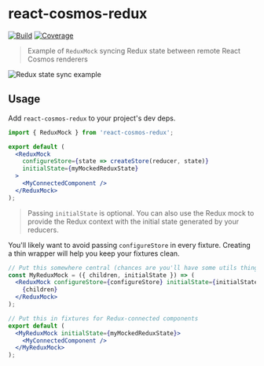 # react-cosmos-redux

[![Build](https://travis-ci.com/skidding/react-cosmos-redux.svg?branch=master)](https://travis-ci.com/skidding/react-cosmos-redux) [![Coverage](https://codecov.io/gh/skidding/react-cosmos-redux/branch/master/graph/badge.svg)](https://codecov.io/gh/skidding/react-cosmos-redux)

> Example of `ReduxMock` syncing Redux state between remote React Cosmos renderers

![Redux state sync example](redux-state-sync.gif)

## Usage

Add `react-cosmos-redux` to your project's dev deps.

```jsx
import { ReduxMock } from 'react-cosmos-redux';

export default (
  <ReduxMock
    configureStore={state => createStore(reducer, state)}
    initialState={myMockedReduxState}
  >
    <MyConnectedComponent />
  </ReduxMock>
);
```

> Passing `initialState` is optional. You can also use the Redux mock to provide the Redux context with the initial state generated by your reducers.

You'll likely want to avoid passing `configureStore` in every fixture. Creating a thin wrapper will help you keep your fixtures clean.

```jsx
// Put this somewhere central (chances are you'll have some utils thingie)
const MyReduxMock = ({ children, initialState }) => (
  <ReduxMock configureStore={configureStore} initialState={initialState}>
    {children}
  </ReduxMock>
);

// Put this in fixtures for Redux-connected components
export default (
  <MyReduxMock initialState={myMockedReduxState}>
    <MyConnectedComponent />
  </MyReduxMock>
);
```
